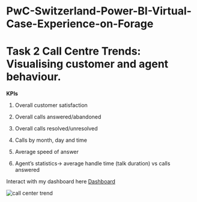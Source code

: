 # PwC-Switzerland-Power-BI-Virtual-Case-Experience-on-Forage

# **Task 2** Call Centre Trends: Visualising customer and agent behaviour.

**KPIs**

1. Overall customer satisfaction

2. Overall calls answered/abandoned

3. Overall calls resolved/unresolved

4. Calls by month, day and time

5. Average speed of answer

6. Agent’s statistics-> average handle time (talk duration) vs calls answered

Interact with my dashboard here [Dashboard](https://www.novypro.com/project/pwc-call-centre-dasboard)

![call center trend](https://user-images.githubusercontent.com/61271340/228939811-d4ba199e-b5f2-4dec-a382-ed9b6ebfb602.png)

